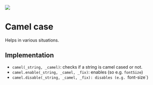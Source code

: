 <img src="https://kekse.biz/php/count.php?draw&override=github:v4" />

# Camel case
Helps in various situations.

## Implementation
* `camel(_string, _camel)`: checks if a string is camel cased or not.
* `camel.enable(_string, _camel, _fix)`: enables (so e.g. `fontSize`)
* `camel.disable(_string, _camel, _fix): disables (e.g. `font-size`)

